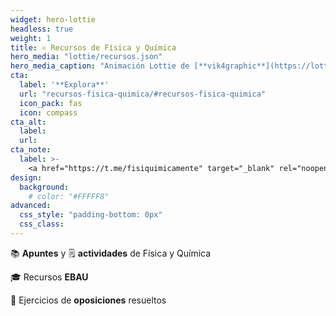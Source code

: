 ```yaml
---
widget: hero-lottie
headless: true
weight: 1
title: ⚛️ Recursos de Física y Química
hero_media: "lottie/recursos.json"
hero_media_caption: "Animación Lottie de [**vik4graphic**](https://lottiefiles.com/6594-atom)"
cta:
  label: '**Explora**'
  url: "recursos-fisica-quimica/#recursos-fisica-quimica"
  icon_pack: fas
  icon: compass
cta_alt:
  label:
  url:
cta_note:
  label: >-
    <a href="https://t.me/fisiquimicamente" target="_blank" rel="noopener"><i class="fab fa-telegram mr-1"></i>**Suscríbete** al **canal** de **Telegram**</a> o <a href="https://fisiquimicamente.com/index.xml" target="_blank" rel="noopener"><i class="fas fa-rss mr-1"></i>**RSS**</a> si no quieres perderte ninguna actualización.<br><a href="https://discord.gg/kJqPqTJ" target="_blank" rel="noopener"><i class="fab fa-discord mr-1"></i>**Únete** al **servidor** de **Discord**</a> para participar activamente en la web, comentando, dando tu opinión, realizando peticiones, sugerencias...
design:
  background:
    # color: "#FFFFF8"
advanced:
  css_style: "padding-bottom: 0px"
  css_class: 
---
```


📚 **Apuntes** y 🗒️ **actividades** de Física y Química

🎓 Recursos **EBAU**

📝 Ejercicios de **oposiciones** resueltos